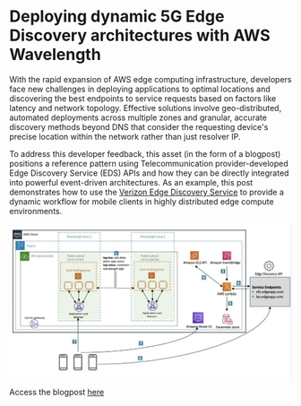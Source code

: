# Deploying dynamic 5G Edge Discovery architectures with AWS Wavelength

With the rapid expansion of AWS edge computing infrastructure, developers face new challenges in deploying applications to optimal locations and discovering the best endpoints to service requests based on factors like latency and network topology. Effective solutions involve geo-distributed, automated deployments across multiple zones and granular, accurate discovery methods beyond DNS that consider the requesting device's precise location within the network rather than just resolver IP.

To address this developer feedback, this asset (in the form of a blogpost) positions a reference pattern using Telecommunication provider-developed Edge Discovery Service (EDS) APIs and how they can be directly integrated into powerful event-driven architectures. As an example, this post demonstrates how to use the [Verizon Edge Discovery Service](https://www.verizon.com/business/5g-edge-portal/documentation/verizon-5g-edge-discovery-service/api-reference.html) to provide a dynamic workflow for mobile clients in highly distributed edge compute environments.

![4G Edge Discovery](../../../resources/images/4g-edge-discovery.jpeg)

Access the blogpost [here](https://aws.amazon.com/blogs/industries/deploying-dynamic-5g-edge-discovery-architectures-with-aws-wavelength/)